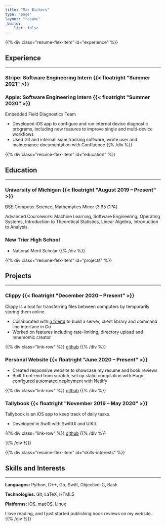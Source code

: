 ```yaml
---
title: "Max Bickers"
type: "page"
layout: "resume"
_build:
    list: false
---
```


{{% div class="resume-flex-item" id="experience" %}}
## Experience
***
### Stripe: Software Engineering Intern {{< floatright "Summer 2021" >}}

### Apple: Software Engineering Intern {{< floatright "Summer 2020" >}}
Embedded Field Diagnostics Team

- Developed iOS app to configure and run internal device diagnostic programs, including new features to improve single and multi-device workflows
- Used Git and internal issue tracking software, wrote user and maintenance documentation with Confluence
{{% /div %}}

{{% div class="resume-flex-item" id="education" %}}
## Education
***
### University of Michigan {{< floatright "August 2019 &ndash; Present" >}}
BSE Computer Science, Mathematics Minor (3.95 GPA).

<span tooltip="If it matches, I took it: /EECS (2(03|8[01])|37[06]|4(45|8[12]))|Math (2(1[67]|97)|425)|Stats 426/gi"> Advanced Coursework: Machine Learning, Software Engineering, Operating Systems, Introduction to Theoretical Statistics, Linear Algebra, Introduction to Analysis.</span>

### New Trier High School
- National Merit Scholar
{{% /div %}}

{{% div class="resume-flex-item" id="projects" %}}
## Projects
***
### Clippy {{< floatright "December 2020 &ndash; Present" >}}
Clippy is a tool for transferring files between computers by temporarily storing them online.

- Collaborated with [a friend](https://www.linkedin.com/in/evanweissburg/) to build a server, client library and command line interface in Go
- Worked on features including rate-limiting, directory upload and mnemomic creator

{{% div class="link-row" %}}
[github](https://github.com/evanweissburg/clippy)
{{% /div %}}

### Personal Website {{< floatright "June 2020 &ndash; Present" >}}
- Created responsive website to showcase my resume and book reviews
- Built front-end from scratch, set up static compilation with Hugo, configured automated deployment with Netlify

{{% div class="link-row" %}}
[github](https://github.com/mbickers/personal-site)
{{% /div %}}

### Tallybook {{< floatright "November 2019 &ndash; May 2020" >}}
Tallybook is an iOS app to keep track of daily tasks.

- Developed in Swift with SwiftUI and UIKit

{{% div class="link-row" %}}
[github](https://github.com/mbickers/tallybook)
{{% /div %}}

{{% /div %}}

{{% div class="resume-flex-item" id="skills-interests" %}}
## Skills and Interests
***
**Languages:** Python, C++, Go, Swift, Objective-C, Bash

**Technologies:** Git, LaTeX, HTML5

**Platforms:** iOS, macOS, Linux

I love reading, and I just started publishing book reviews on my website.
{{% /div %}}
